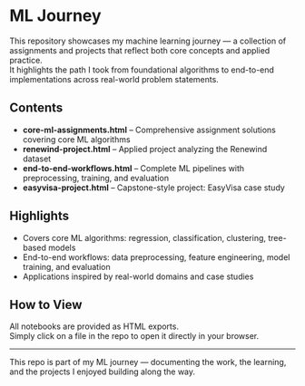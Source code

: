 # ML Journey

This repository showcases my machine learning journey — a collection of assignments and projects that reflect both core concepts and applied practice.  
It highlights the path I took from foundational algorithms to end-to-end implementations across real-world problem statements.

## Contents
- **core-ml-assignments.html** – Comprehensive assignment solutions covering core ML algorithms  
- **renewind-project.html** – Applied project analyzing the Renewind dataset  
- **end-to-end-workflows.html** – Complete ML pipelines with preprocessing, training, and evaluation  
- **easyvisa-project.html** – Capstone-style project: EasyVisa case study  

## Highlights
- Covers core ML algorithms: regression, classification, clustering, tree-based models  
- End-to-end workflows: data preprocessing, feature engineering, model training, and evaluation  
- Applications inspired by real-world domains and case studies  

## How to View
All notebooks are provided as HTML exports.  
Simply click on a file in the repo to open it directly in your browser.

---

This repo is part of my ML journey — documenting the work, the learning, and the projects I enjoyed building along the way.
